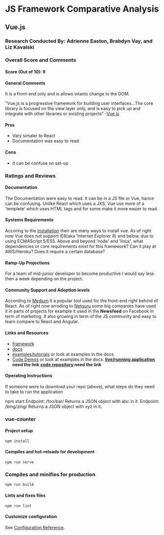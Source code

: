 # JS Framework Comparative Analysis

## Vue.js

### Research Conducted By: Adrienne Easton, Brabdyn Vay, and Liz Kavalski

### Overall Score and Comments

#### Score (Out of 10): 9

#### General Comments

It is a front-end only and is allows intants change to the DOM.

"Vue.js is a progressive framework for building user interfaces...The core library is focused on the view layer only, and is easy to pick up and integrate with other libraries or existing projects" -[Vue.js](https://vuejs.org/v2/guide/index.html)

#### Pros

- Vary simaler to React
- Documentation was easy to read

#### Cons

- It can be confuse on set-up

### Ratings and Reviews

#### Documentation

The Documentation were easy to read. It can be in a JS file or Vue, hance can be confusing. Unlike React which uses a JXS, Vue use more of a 'templete' which uses HTML tags and for some make it more easier to read.

#### Systems Requirements

Accoring to the [Installation](https://vuejs.org/v2/guide/installation.html) their are many ways to install vue. As of right now Vue does not support IE8(aka 'Internet Explorer 8) and below, due to using ECMAScript 5/ES5.
Above and beyond 'node' and 'linux', what dependencies or core requirements exist for this framework? Can it play at AWS/Heroku? Does it require a certain database?

#### Ramp-Up Projections

For a team of mid-junior developer to become productive I would say less then a week depending on the project.

#### Community Support and Adoption levels

According to [Medium](https://towardsdatascience.com/react-vs-vue-which-is-better-for-2020-c484f22c67a8) it a popular tool used for the front-end right behind of React. As of right now arroding to [Netguru](https://www.netguru.com/blog/13-top-companies-that-have-trusted-vue.js-examples-of-applications) some big companies have used it in parts of projects for example it used in the **Newsfeed** on Facebook in term of marketing. It also growing in term of the JS community and easy to learn compare to React and Angular.

#### Links and Resources

- [framework](https://vuejs.org/)
- [docs](https://vuejs.org/v2/guide/)
- [examples/tutorials](https://vuejs.org/v2/examples/) or look at examples in the docs
- [Code Demos](https://vuejs.org/v2/examples/) or look at examples in the docs.
  **[live/running application]() need the link**
  **[code repository]() need the link**

#### Operating Instructions

If someone were to download your repo (above), what steps do they need to take to run the application

npm start
Endpoint: /foo/bar/
Returns a JSON object with abc in it.
Endpoint: /bing/zing/
Returns a JSON object with xyz in it.

### vue-counter

#### Project setup

```
npm install
```

#### Compiles and hot-reloads for development

```
npm run serve
```

### Compiles and minifies for production

```
npm run build
```

#### Lints and fixes files

```
npm run lint
```

#### Customize configuration

See [Configuration Reference](https://cli.vuejs.org/config/).
